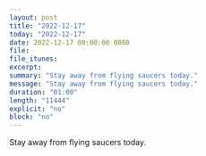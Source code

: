 ```yaml
---
layout: post
title: "2022-12-17"
today: "2022-12-17"
date: 2022-12-17 00:00:00 0000
file:
file_itunes:
excerpt:
summary: "Stay away from flying saucers today."
message: "Stay away from flying saucers today."
duration: "01:00"
length: "11444"
explicit: "no"
block: "no"
---
```

Stay away from flying saucers today.

